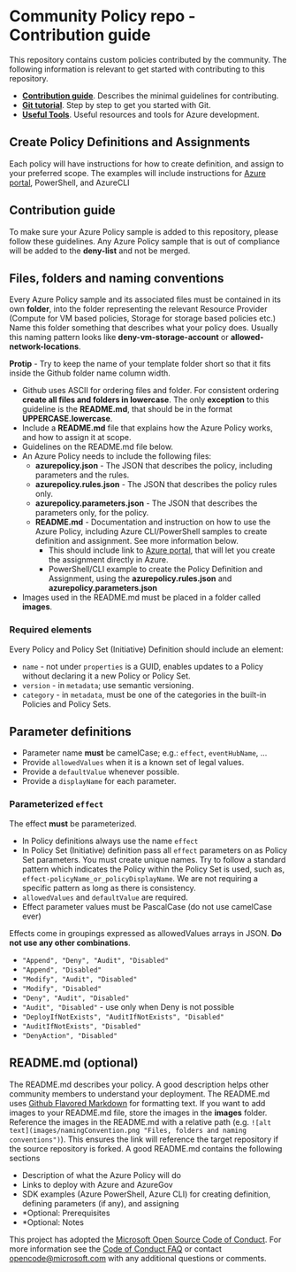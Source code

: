 # Community Policy repo - Contribution guide

This repository contains custom policies contributed by the community. The following information is relevant to get started with contributing to this repository.

- [**Contribution guide**](/README.md#Contributing). Describes the minimal guidelines for contributing.
- [**Git tutorial**](https://guides.github.com/activities/hello-world/). Step by step to get you started with Git.
- [**Useful Tools**](/1-contribution-guide/useful-tools.md#useful-tools). Useful resources and tools for Azure development.

## Create Policy Definitions and Assignments

Each policy will have instructions for how to create definition, and assign to your preferred scope.
The examples will include instructions for [Azure portal](https://portal.azure.com), PowerShell, and AzureCLI

## Contribution guide

To make sure your Azure Policy sample is added to this repository, please follow these guidelines. Any Azure Policy sample that is out of compliance will be added to the **deny-list** and not be merged.

## Files, folders and naming conventions

Every Azure Policy sample and its associated files must be contained in its own **folder**, into the folder representing the relevant Resource Provider (Compute for VM based policies, Storage for storage based policies etc.) Name this folder something that describes what your policy does. Usually this naming pattern looks like **deny-vm-storage-account** or **allowed-network-locations**.

**Protip** - Try to keep the name of your template folder short so that it fits inside the Github folder name column width.

- Github uses ASCII for ordering files and folder. For consistent ordering **create all files and folders in lowercase**. The only **exception** to this guideline is the **README.md**, that should be in the format **UPPERCASE.lowercase**.
- Include a **README.md** file that explains how the Azure Policy works, and how to assign it at scope.
- Guidelines on the README.md file below.
- An Azure Policy needs to include the following files:
  - **azurepolicy.json** - The JSON that describes the policy, including parameters and the rules.
  - **azurepolicy.rules.json** - The JSON that describes the policy rules only.
  - **azurepolicy.parameters.json** - The JSON that describes the parameters only, for the policy.
  - **README.md** - Documentation and instruction on how to use the Azure Policy, including Azure CLI/PowerShell samples to create definition and assignment. See more information below.
    - This should include link to [Azure portal](https://portal.azure.com), that will let you create the assignment directly in Azure.
    - PowerShell/CLI example to create the Policy Definition and Assignment, using the **azurepolicy.rules.json** and **azurepolicy.parameters.json**
- Images used in the README.md must be placed in a folder called **images**.

### Required elements

Every Policy and Policy Set (Initiative) Definition should include an element:

- `name` - not under `properties` is a GUID, enables updates to a Policy without declaring it a new Policy or Policy Set.
- `version` - in `metadata`; use semantic versioning.
- `category` - in `metadata`, must be one of the categories in the built-in Policies and Policy Sets.

## Parameter definitions

- Parameter name **must** be camelCase; e.g.: `effect`, `eventHubName`, ...
- Provide `allowedValues` when it is a known set of legal values.
- Provide a `defaultValue` whenever possible.
- Provide a `displayName` for each parameter.

### Parameterized `effect`

The effect **must** be parameterized.

- In Policy definitions always use the name `effect`
- In Policy Set (Initiative) definition pass all `effect` parameters on as Policy Set parameters. You must create unique names. Try to follow a standard pattern which indicates the Policy within the Policy Set is used, such as, `effect-policyName_or_policyDisplayName`. We are not requiring a specific pattern as long as there is consistency.
- `allowedValues` and `defaultValue` are required.
- Effect parameter values must be PascalCase (do not use camelCase ever)

Effects come in groupings expressed as allowedValues arrays in JSON. **Do not use any other combinations**.

- `"Append", "Deny", "Audit", "Disabled"`
- `"Append", "Disabled"`
- `"Modify", "Audit", "Disabled"`
- `"Modify", "Disabled"`
- `"Deny", "Audit", "Disabled"`
- `"Audit", "Disabled"` - use only when Deny is not possible
- `"DeployIfNotExists", "AuditIfNotExists", "Disabled"`
- `"AuditIfNotExists", "Disabled"`
- `"DenyAction", "Disabled"`

## README.md (optional)

The README.md describes your policy. A good description helps other community members to understand your deployment. The README.md uses [Github Flavored Markdown](https://guides.github.com/features/mastering-markdown/) for formatting text. If you want to add images to your README.md file, store the images in the **images** folder. Reference the images in the README.md with a relative path (e.g. `![alt text](images/namingConvention.png "Files, folders and naming conventions")`). This ensures the link will reference the target repository if the source repository is forked. A good README.md contains the following sections

- Description of what the Azure Policy will do
- Links to deploy with Azure and AzureGov
- SDK examples (Azure PowerShell, Azure CLI) for creating definition, defining parameters (if any), and assigning
- *Optional: Prerequisites
- *Optional: Notes

This project has adopted the [Microsoft Open Source Code of Conduct](https://opensource.microsoft.com/codeofconduct/). For more information see the [Code of Conduct FAQ](https://opensource.microsoft.com/codeofconduct/faq/) or contact [opencode@microsoft.com](mailto:opencode@microsoft.com) with any additional questions or comments.
